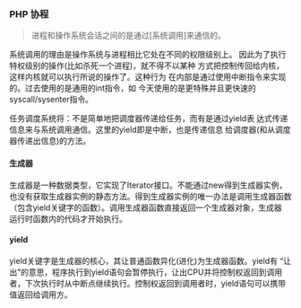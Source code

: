 ### PHP 协程

> 进程和操作系统会话之间的是通过[系统调用]来通信的。

系统调用的理由是操作系统与进程相比它处在不同的权限级别上。
因此为了执行特权级别的操作(比如杀死一个进程)，就不得不以某种
方式把控制传回给内核，这样内核就可以执行所说的操作了。这种行为
在内部是通过使用中断指令来实现的。过去使用的是通用的int指令，如
今天使用的是更特殊并且更快速的syscall/sysenter指令。

任务调度系统将：不是简单地把调度器传递给任务，而有是通过yield表
达式传递信息来与系统调用通信。这里的yield即是中断，也是传递信息
给调度器(和从调度器传递出信息)的方法。

#### 生成器
生成器是一种数据类型，它实现了Iterator接口。不能通过new得到生成器实例，
也没有获取生成器实例的静态方法。得到生成器实例的唯一办法是调用生成器函数
（包含yield关键字的函数）。调用生成器函数直接返回一个生成器对象，生成器
运行时函数内的代码才开始执行。

#### yield
yield关键字是生成器的核心，其让普通函数异化(进化)为生成器函数。yield有
“让出”的意思，程序执行到yield语句会暂停执行，让出CPU并将控制权返回到调用
者，下次执行时从中断点继续执行。控制权返回到调用者时，yield语句可以携带
值返回给调用方。